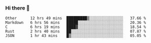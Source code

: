 ### Hi there 👋

<!--
**WShiBin/WShiBin** is a ✨ _special_ ✨ repository because its `README.md` (this file) appears on your GitHub profile.

Here are some ideas to get you started:

- 🔭 I’m currently working on ...
- 🌱 I’m currently learning ...
- 👯 I’m looking to collaborate on ...
- 🤔 I’m looking for help with ...
- 💬 Ask me about ...
- 📫 How to reach me: ...
- 😄 Pronouns: ...
- ⚡ Fun fact: ...
-->

<!--START_SECTION:waka-->
```text
Other      12 hrs 49 mins  █████████▒░░░░░░░░░░░░░░░   37.66 % 
Markdown   6 hrs 56 mins   █████░░░░░░░░░░░░░░░░░░░░   20.36 % 
C          6 hrs 19 mins   ████▓░░░░░░░░░░░░░░░░░░░░   18.54 % 
Rust       2 hrs 40 mins   ██░░░░░░░░░░░░░░░░░░░░░░░   07.87 % 
JSON       1 hr 43 mins    █▒░░░░░░░░░░░░░░░░░░░░░░░   05.05 % 
```
<!--END_SECTION:waka-->
